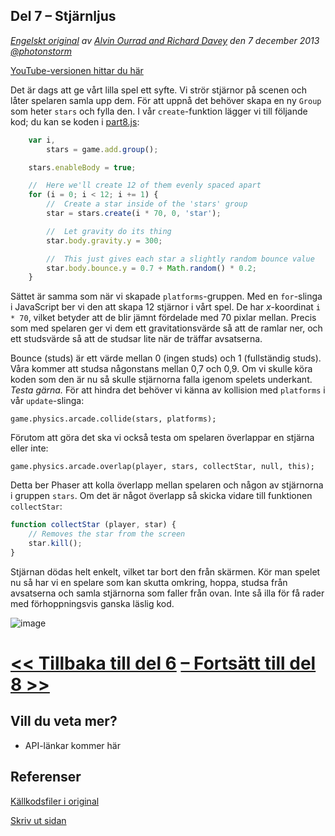 ## Del 7 &ndash; Stjärnljus

*[Engelskt original](http://phaser.io/tutorials/making-your-first-phaser-game/index) av [Alvin Ourrad and Richard Davey](https://twitter.com/photonstorm) den 7 december 2013   [@photonstorm](https://twitter.com/photonstorm)*

[YouTube-versionen hittar du här](https://www.youtube.com/playlist?list=PL39Sm336N_h-I3mGTtj3q--BtLWpH13sa)

Det är dags att ge vårt lilla spel ett syfte.
Vi strör stjärnor på scenen och låter spelaren samla upp dem.
För att uppnå det behöver skapa en ny `Group` som heter `stars` och fylla den. I vår `create`-funktion lägger vi till följande kod; du kan se koden i [part8.js](../phaser_tutorial_02/part8.js):

```javascript
    var i, 
        stars = game.add.group();

    stars.enableBody = true;

    //  Here we'll create 12 of them evenly spaced apart
    for (i = 0; i < 12; i += 1) {
        //  Create a star inside of the 'stars' group
        star = stars.create(i * 70, 0, 'star');

        //  Let gravity do its thing
        star.body.gravity.y = 300;

        //  This just gives each star a slightly random bounce value
        star.body.bounce.y = 0.7 + Math.random() * 0.2;
    }
```

Sättet är samma som när vi skapade `platforms`-gruppen. Med en `for`-slinga i JavaScript ber vi den att skapa 12 stjärnor i vårt spel.
De har *x*-koordinat `i * 70`, vilket betyder att de blir jämnt fördelade med 70 pixlar mellan.
Precis som med spelaren ger vi dem ett gravitationsvärde så att de ramlar ner, och ett studsvärde så att de studsar lite när de träffar avsatserna.

Bounce (studs) är ett värde mellan 0 (ingen studs) och 1 (fullständig studs).
Våra kommer att studsa någonstans mellan 0,7 och 0,9.
Om vi skulle köra koden som den är nu så skulle stjärnorna falla igenom spelets underkant. *Testa gärna.* För att hindra det behöver vi känna av kollision med `platforms` i vår `update`-slinga:

`game.physics.arcade.collide(stars, platforms);`

Förutom att göra det ska vi också testa om spelaren överlappar en stjärna eller inte:

`game.physics.arcade.overlap(player, stars, collectStar, null, this);`

Detta ber Phaser att kolla överlapp mellan spelaren och någon av stjärnorna i gruppen `stars`.
Om det är något överlapp så skicka vidare till funktionen `collectStar`:

```javascript
function collectStar (player, star) {
    // Removes the star from the screen
    star.kill();
}
```

Stjärnan dödas helt enkelt, vilket tar bort den från skärmen.
Kör man spelet nu så har vi en spelare som kan skutta omkring, hoppa, studsa från avsatserna och samla stjärnorna som faller från ovan. Inte så illa för få rader med förhoppningsvis ganska läslig kod.

![image](http://phaser.io/content/tutorials/making-your-first-phaser-game/part8.png)

# [<< Tillbaka till del 6](part6.md) [&ndash; Fortsätt till del 8 >>](part8.md)

## Vill du veta mer?
* API-länkar kommer här

## Referenser
[Källkodsfiler i original](https://github.com/photonstorm/phaser/raw/master/resources/tutorials/02%20Making%20your%20first%20game/phaser_tutorial_02.zip)

[Skriv ut sidan](https://gitprint.com/coderdojolund/phaser-tutorials/blob/master/making-your-first-phaser-game/part7.md)

